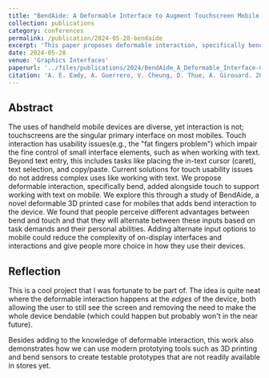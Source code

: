 ```yaml
---
title: "BendAide: A Deformable Interface to Augment Touchscreen Mobile Devices"
collection: publications
category: conferences
permalink: /publication/2024-05-28-bendaide
excerpt: 'This paper proposes deformable interaction, specifically bend, added alongside touch to support working with text on mobile.'
date: 2024-05-28
venue: 'Graphics Interfaces'
paperurl: '../files/publications/2024/BendAide_A_Deformable_Interface-GI2024.pdf'
citation: 'A. E. Eady, A. Guerrero, V. Cheung, D. Thue, A. Girouard. 2024. "BendAide: A Deformable Interface to Augment Touchscreen Mobile Devices". In Proceedings of Graphics Interaces (GI''24). ACM, New York, NY, USA, 11 pages. https://doi.org/10.1145/1234567890'
---
```


Abstract
------
The uses of handheld mobile devices are diverse, yet interaction is not; touchscreens are the singular primary interface on most mobiles. Touch interaction has usability issues(e.g., the "fat fingers problem") which impair the fine control of small interface elements, such as when working with text. Beyond text entry, this includes tasks like placing the in-text cursor (caret), text selection, and copy/paste. Current solutions for touch usability issues do not address complex uses like working with text. We propose deformable interaction, specifically bend, added alongside touch to support working with text on mobile. We explore this through a study of BendAide, a novel deformable 3D printed case for mobiles that adds bend interaction to the device. We found that people perceive different advantages between bend and touch and that they
will alternate between these inputs based on task demands and their personal abilities. Adding alternate input options to mobile could
reduce the complexity of on-display interfaces and interactions and give people more choice in how they use their devices.

Reflection
------
This is a cool project that I was fortunate to be part of. The idea is quite neat where the deformable interaction happens at the _edges_ of the device, both allowing the user to still see the screen and removing the need to make the whole device bendable (which could happen but probably won't in the near future).

Besides adding to the knowledge of deformable interaction, this work also demonstrates how we can use modern prototying tools such as 3D printing and bend sensors to create testable prototypes that are not readily available in stores yet.
